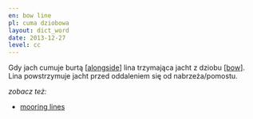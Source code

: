 ```yaml
---
en: bow line
pl: cuma dziobowa
layout: dict_word
date: 2013-12-27
level: cc
---
```


Gdy jach cumuje burtą [[alongside](/dict/mooring/alongside.html)] lina trzymająca jacht z dziobu [[bow](/dict/hull/bow.html)].  
Lina powstrzymuje jacht przed oddaleniem się od nabrzeża/pomostu.

*zobacz też:*

* [mooring lines](/dict/mooring/mooring-lines.html)
